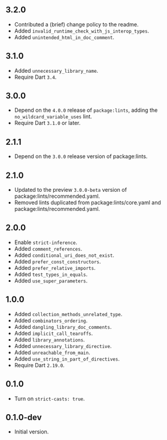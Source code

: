 ## 3.2.0

- Contributed a (brief) change policy to the readme.
- Added `invalid_runtime_check_with_js_interop_types`.
- Added `unintended_html_in_doc_comment`.

## 3.1.0

- Added `unnecessary_library_name`.
- Require Dart `3.4`.

## 3.0.0

- Depend on the `4.0.0` release of `package:lints`, adding the
  `no_wildcard_variable_uses` lint.
- Require Dart `3.1.0` or later.

## 2.1.1

- Depend on the `3.0.0` release version of package:lints.

## 2.1.0

- Updated to the preview `3.0.0-beta` version of package:lints/recommended.yaml.
- Removed lints duplicated from package:lints/core.yaml and
  package:lints/recommended.yaml.

## 2.0.0

- Enable `strict-inference`.
- Added `comment_references`.
- Added `conditional_uri_does_not_exist`.
- Added `prefer_const_constructors`.
- Added `prefer_relative_imports`.
- Added `test_types_in_equals`.
- Added `use_super_parameters`.

## 1.0.0

- Added `collection_methods_unrelated_type`.
- Added `combinators_ordering`.
- Added `dangling_library_doc_comments`.
- Added `implicit_call_tearoffs`.
- Added `library_annotations`.
- Added `unnecessary_library_directive`.
- Added `unreachable_from_main`.
- Added `use_string_in_part_of_directives`.
- Require Dart `2.19.0`.

## 0.1.0

- Turn on `strict-casts: true`.

## 0.1.0-dev

- Initial version.

